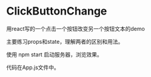 # ClickButtonChange
用react写的一个点击一个按钮改变另一个按钮文本的demo

主要练习props和state，理解两者的区别和用法。

使用 npm  start 启动服务器，浏览效果。

代码在App.js文件中。